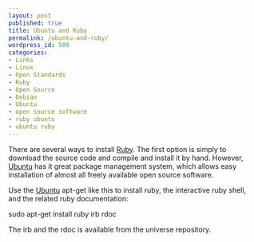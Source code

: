 ```yaml
---
layout: post
published: true
title: Ubuntu and Ruby
permalink: /ubuntu-and-ruby/
wordpress_id: 509
categories:
- Links
- Linux
- Open Standards
- Ruby
- Open Source
- Debian
- Ubuntu
- open source software
- ruby ubuntu
- ubuntu ruby
---
```



There are several ways to install <a href="http://en.wikipedia.org/wiki/Ruby_programming_language">Ruby</a>. The first option is simply to download the source code and compile and install it by hand. However, <a href="http://en.wikipedia.org/wiki/Ubuntu">Ubuntu</a> has it great package management system, which allows easy installation of almost all freely available open source software. 

Use the <a href="http://en.wikipedia.org/wiki/Ubuntu">Ubuntu</a> apt-get like this to install ruby, the interactive ruby shell, and the related ruby documentation:

sudo apt-get install ruby irb rdoc

The irb and the rdoc is available from the universe repository.

